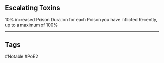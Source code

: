 ## Escalating Toxins
10% increased Poison Duration for each Poison you have inflicted Recently, up to a maximum of 100%

---
## Tags
#Notable
#PoE2
